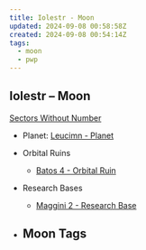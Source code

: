 ```yaml
---
title: Iolestr - Moon
updated: 2024-09-08 00:58:58Z
created: 2024-09-08 00:54:14Z
tags:
  - moon
  - pwp
---
```


## Iolestr &ndash; Moon

[Sectors Without Number](https://sectorswithoutnumber.com/sector/bfDcBzTtgpeyLUfwzjio/moon/GwrliPpZgZ96yV47UcWE)

- Planet: [Leucimn - Planet](../../../Gaming/StarsWithoutNumber/PiratesWithoutPlunder/Leucimn%20-%20Planet.md)

- Orbital Ruins
	-  [Batos 4 - Orbital Ruin](../../../Gaming/StarsWithoutNumber/PiratesWithoutPlunder/Batos%204%20-%20Orbital%20Ruin.md)

- Research Bases
	- [Maggini 2 - Research Base](../../../Gaming/StarsWithoutNumber/PiratesWithoutPlunder/Maggini%202%20-%20Research%20Base.md)

- Moon Tags
	- 